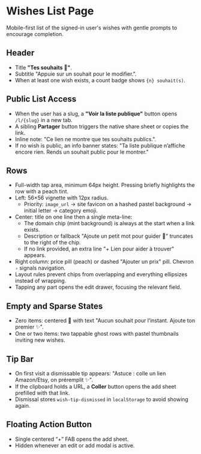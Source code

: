 # Wishes List Page

Mobile-first list of the signed-in user's wishes with gentle prompts to encourage completion.

## Header
- Title **"Tes souhaits 🎁"**.
- Subtitle "Appuie sur un souhait pour le modifier.".
- When at least one wish exists, a count badge shows `{n} souhait(s)`.

## Public List Access
- When the user has a slug, a **"Voir la liste publique"** button opens `/l/{slug}` in a new tab.
- A sibling **Partager** button triggers the native share sheet or copies the link.
- Inline note: "Ce lien ne montre que tes souhaits publics.".
- If no wish is public, an info banner states: "Ta liste publique n’affiche encore rien. Rends un souhait public pour le montrer."

## Rows
- Full-width tap area, minimum 64px height. Pressing briefly highlights the row with a peach tint.
- Left: 56×56 vignette with 12px radius.
  - Priority: `image_url` → site favicon on a hashed pastel background → initial letter → category emoji.
- Center: title on one line then a single meta-line:
  - The domain chip (mint background) is always at the start when a link exists.
  - Description or fallback "Ajoute un petit mot pour guider 💌" truncates to the right of the chip.
  - If no link provided, an extra line "+ Lien pour aider à trouver" appears.
- Right column: price pill (peach) or dashed "Ajouter un prix" pill. Chevron `›` signals navigation.
- Layout rules prevent chips from overlapping and everything ellipsizes instead of wrapping.
- Tapping any part opens the edit drawer, focusing the relevant field.

## Empty and Sparse States
- Zero items: centered 🎁 with text "Aucun souhait pour l’instant. Ajoute ton premier ✨".
- One or two items: two tappable ghost rows with pastel thumbnails inviting new wishes.

## Tip Bar
- On first visit a dismissable tip appears: "Astuce : colle un lien Amazon/Etsy, on préremplit ✨".
- If the clipboard holds a URL, a **Coller** button opens the add sheet prefilled with that link.
- Dismissal stores `wish-tip-dismissed` in `localStorage` to avoid showing again.

## Floating Action Button
- Single centered “+” FAB opens the add sheet.
- Hidden whenever an edit or add modal is active.
